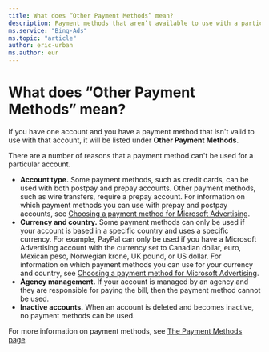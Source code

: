 ```yaml
---
title: What does “Other Payment Methods” mean?
description: Payment methods that aren’t available to use with a particular account are listed as "Other Payment Methods." There are a number of reasons that your payment method might not be valid for the account, including account type and currency.
ms.service: "Bing-Ads"
ms.topic: "article"
author: eric-urban
ms.author: eur
---
```


# What does “Other Payment Methods” mean?

If you have one account and you have a payment method that isn't valid to use with that account, it will be listed under **Other Payment Methods**.

There are a number of reasons that a payment method can't be used for a particular account.

- **Account type.** Some payment methods, such as credit cards, can be used with both postpay and prepay accounts.      Other payment methods, such as wire transfers, require a prepay account. For information on which payment methods you can use with prepay and postpay      accounts, see [Choosing a payment method for Microsoft Advertising](./hlp_BA_CONC_PaymentMethodsV2.md).
- **Currency and country.** Some payment methods can only be used if your account is based in a specific country and uses a specific currency.      For example, PayPal can only be used if you have a Microsoft Advertising account with the currency set to Canadian dollar, euro, Mexican peso, Norwegian krone, UK pound, or US dollar. For information on which payment methods you can use for your currency and country, see [Choosing a payment method for Microsoft Advertising](./hlp_BA_CONC_PaymentMethodsV2.md).
- **Agency management.** If your account is managed by an agency and they are responsible for paying the bill,       then the payment method cannot be used.
- **Inactive accounts.** When an account is deleted and becomes inactive, no payment methods can be used.

For more information on payment methods, see [The Payment Methods page](./hlp_BA_CONC_AvailablePaymentMethods.md).


